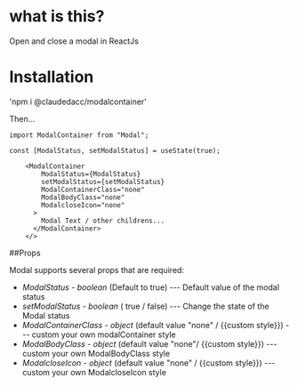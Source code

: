 # what is this?

Open and close a modal in ReactJs

# Installation

'npm i @claudedacc/modalcontainer'

Then...

```
import ModalContainer from "Modal";

const [ModalStatus, setModalStatus] = useState(true);

    <ModalContainer
        ModalStatus={ModalStatus}
        setModalStatus={setModalStatus}
        ModalContainerClass="none"
        ModalBodyClass="none"
        ModalcloseIcon="none"
      >
        Modal Text / other childrens...
      </ModalContainer>
    </>
```

##Props

Modal supports several props that are required:

- _ModalStatus_ - _boolean_ (Default to true) --- Default value of the modal status
- _setModalStatus_ - _boolean_ ( true / false) --- Change the state of the Modal status
- _ModalContainerClass_ - _object_ (default value "none" / {{custom style}}) --- custom your own modalContainer style
- _ModalBodyClass_ - _object_ (default value "none"/ {{custom style}}) --- custom your own ModalBodyClass style
- _ModalcloseIcon_ - _object_ (default value "none" / {{custom style}}) --- custom your own ModalcloseIcon style
